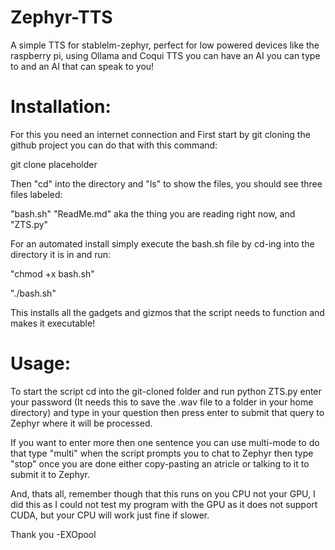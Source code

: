 # Zephyr-TTS
A simple TTS for stablelm-zephyr, perfect for low powered devices like the raspberry pi, using Ollama and Coqui TTS you can have an AI you can type to and an AI that can speak to you!

# Installation:

For this you need an internet connection and
First start by git cloning the github project you can do that with this command:

git clone placeholder

Then "cd" into the directory and "ls" to show the files, you should see three files labeled:

"bash.sh" "ReadMe.md" aka the thing you are reading right now, and "ZTS.py"

For an automated install simply execute the bash.sh file by cd-ing into the directory it is in and run:

"chmod +x bash.sh"

"./bash.sh"

This installs all the gadgets and gizmos that the script needs to function and makes it executable!

# Usage:

To start the script cd into the git-cloned folder and run python ZTS.py enter your password (It needs this to save the .wav file to a folder in your home directory) and type in your question then press enter to submit that query to Zephyr where it will be processed.

If you want to enter more then one sentence you can use multi-mode to do that type "multi" when the script prompts you to chat to Zephyr then type "stop" once you are done either copy-pasting an atricle or talking to it to submit it to Zephyr.

And, thats all, remember though that this runs on you CPU not your GPU, I did this as I could not test my program with the GPU as it does not support CUDA, but your CPU will work just fine if slower.

Thank you
    -EXOpool
